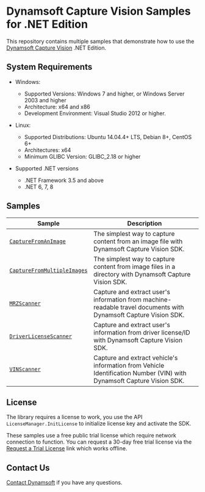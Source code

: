 # Dynamsoft Capture Vision Samples for .NET Edition

This repository contains multiple samples that demonstrate how to use the [Dynamsoft Capture Vision](https://www.dynamsoft.com/capture-vision/docs/core/introduction/) .NET Edition.

## System Requirements

- Windows:
  - Supported Versions: Windows 7 and higher, or Windows Server 2003 and higher
  - Architecture: x64 and x86
  - Development Environment: Visual Studio 2012 or higher.

- Linux:
  - Supported Distributions: Ubuntu 14.04.4+ LTS, Debian 8+, CentOS 6+
  - Architectures: x64
  - Minimum GLIBC Version: GLIBC_2.18 or higher

- Supported .NET versions
  - .NET Framework 3.5 and above
  - .NET 6, 7, 8

## Samples

| Sample            | Description |
|---------------|----------------------|
|[`CaptureFromAnImage`](Samples/HelloWorld/CaptureFromAnImage)          | The simplest way to capture content from an image file with Dynamsoft Capture Vision SDK.            |
|[`CaptureFromMultipleImages`](Samples/HelloWorld/CaptureFromMultipleImages)          | The simplest way to capture content from image files in a directory with Dynamsoft Capture Vision SDK.            |
|[`MRZScanner`](Samples/UseCases/MRZScanner)          | Capture and extract user's information from machine-readable travel documents with Dynamsoft Capture Vision SDK.            |
|[`DriverLicenseScanner`](Samples/UseCases/DriverLicenseScanner)          | Capture and extract user's information from driver license/ID with Dynamsoft Capture Vision SDK.            |
|[`VINScanner`](Samples/UseCases/VINScanner)          | Capture and extract vehicle's information from Vehicle Identification Number (VIN) with Dynamsoft Capture Vision SDK.            |

## License

The library requires a license to work, you use the API `LicenseManager.InitLicense` to initialize license key and activate the SDK.

These samples use a free public trial license which require network connection to function. You can request a 30-day free trial license via the <a href="https://www.dynamsoft.com/customer/license/trialLicense?product=cvs&utm_source=github&package=dotnet" target="_blank">Request a Trial License</a> link which works offline.

## Contact Us

<a href="https://www.dynamsoft.com/company/contact/">Contact Dynamsoft</a> if you have any questions.
